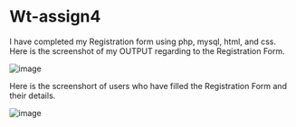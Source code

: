 # Wt-assign4


I have completed my Registration form using php, mysql, html, and css. Here is the screenshot of my OUTPUT regarding to the Registration Form.


![image](https://user-images.githubusercontent.com/60499483/125246432-68f78a80-e30f-11eb-9193-9001f30f02be.png)




Here is the screenshort of users who have filled the Registration Form and their details.


![image](https://user-images.githubusercontent.com/60499483/125246498-7dd41e00-e30f-11eb-97f9-b0503dea6c1b.png)
